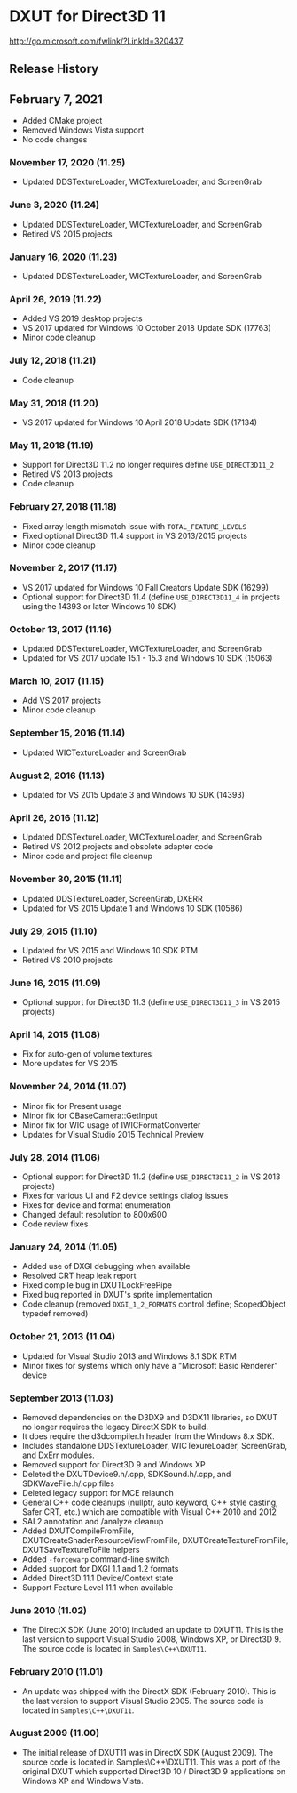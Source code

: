 # DXUT for Direct3D 11

http://go.microsoft.com/fwlink/?LinkId=320437

## Release History

## February 7, 2021
* Added CMake project
* Removed Windows Vista support
* No code changes

### November 17, 2020 (11.25)
* Updated DDSTextureLoader, WICTextureLoader, and ScreenGrab

### June 3, 2020 (11.24)
* Updated DDSTextureLoader, WICTextureLoader, and ScreenGrab
* Retired VS 2015 projects

### January 16, 2020 (11.23)
* Updated DDSTextureLoader, WICTextureLoader, and ScreenGrab

### April 26, 2019 (11.22)
* Added VS 2019 desktop projects
* VS 2017 updated for Windows 10 October 2018 Update SDK (17763)
* Minor code cleanup

### July 12, 2018 (11.21)
* Code cleanup

### May 31, 2018 (11.20)
* VS 2017 updated for Windows 10 April 2018 Update SDK (17134)

### May 11, 2018 (11.19)
* Support for Direct3D 11.2 no longer requires define ``USE_DIRECT3D11_2``
* Retired VS 2013 projects
* Code cleanup

### February 27, 2018 (11.18)
* Fixed array length mismatch issue with ``TOTAL_FEATURE_LEVELS``
* Fixed optional Direct3D 11.4 support in VS 2013/2015 projects
* Minor code cleanup

### November 2, 2017 (11.17)
* VS 2017 updated for Windows 10 Fall Creators Update SDK (16299)
* Optional support for Direct3D 11.4 (define ``USE_DIRECT3D11_4`` in projects using the 14393 or later Windows 10 SDK)

### October 13, 2017 (11.16)
* Updated DDSTextureLoader, WICTextureLoader, and ScreenGrab
* Updated for VS 2017 update 15.1 - 15.3 and Windows 10 SDK (15063)    

### March 10, 2017 (11.15)
* Add VS 2017 projects
* Minor code cleanup

### September 15, 2016 (11.14)
* Updated WICTextureLoader and ScreenGrab

### August 2, 2016 (11.13)
* Updated for VS 2015 Update 3 and Windows 10 SDK (14393)

### April 26, 2016 (11.12)
* Updated DDSTextureLoader, WICTextureLoader, and ScreenGrab
* Retired VS 2012 projects and obsolete adapter code
* Minor code and project file cleanup

### November 30, 2015 (11.11)
* Updated DDSTextureLoader, ScreenGrab, DXERR
* Updated for VS 2015 Update 1 and Windows 10 SDK (10586)

### July 29, 2015 (11.10)
* Updated for VS 2015 and Windows 10 SDK RTM
* Retired VS 2010 projects

### June 16, 2015 (11.09)
* Optional support for Direct3D 11.3 (define ``USE_DIRECT3D11_3`` in VS 2015 projects)

### April 14, 2015 (11.08)
* Fix for auto-gen of volume textures
* More updates for VS 2015

### November 24, 2014 (11.07)
* Minor fix for Present usage
* Minor fix for CBaseCamera::GetInput
* Minor fix for WIC usage of IWICFormatConverter
* Updates for Visual Studio 2015 Technical Preview

### July 28, 2014 (11.06)
* Optional support for Direct3D 11.2 (define ``USE_DIRECT3D11_2`` in VS 2013 projects)
* Fixes for various UI and F2 device settings dialog issues
* Fixes for device and format enumeration
* Changed default resolution to 800x600
* Code review fixes

### January 24, 2014 (11.05)
* Added use of DXGI debugging when available
* Resolved CRT heap leak report
* Fixed compile bug in DXUTLockFreePipe
* Fixed bug reported in DXUT's sprite implementation
* Code cleanup (removed ``DXGI_1_2_FORMATS`` control define; ScopedObject typedef removed)

### October 21, 2013 (11.04)
* Updated for Visual Studio 2013 and Windows 8.1 SDK RTM
* Minor fixes for systems which only have a "Microsoft Basic Renderer" device

### September 2013 (11.03)
* Removed dependencies on the D3DX9 and D3DX11 libraries, so DXUT no longer requires the legacy DirectX SDK to build.
* It does require the d3dcompiler.h header from the Windows 8.x SDK.
* Includes standalone DDSTextureLoader, WICTexureLoader, ScreenGrab, and DxErr modules.
* Removed support for Direct3D 9 and Windows XP
* Deleted the DXUTDevice9.h/.cpp, SDKSound.h/.cpp, and SDKWaveFile.h/.cpp files
* Deleted legacy support for MCE relaunch
* General C++ code cleanups (nullptr, auto keyword, C++ style casting, Safer CRT, etc.) which are compatible with Visual C++ 2010 and 2012
* SAL2 annotation and /analyze cleanup
* Added DXUTCompileFromFile, DXUTCreateShaderResourceViewFromFile, DXUTCreateTextureFromFile, DXUTSaveTextureToFile helpers
* Added ``-forcewarp`` command-line switch
* Added support for DXGI 1.1 and 1.2 formats
* Added Direct3D 11.1 Device/Context state
* Support Feature Level 11.1 when available

### June 2010 (11.02)
* The DirectX SDK (June 2010) included an update to DXUT11. This is the last version to support Visual Studio 2008, Windows XP, or Direct3D 9. The source code is located in ``Samples\C++\DXUT11``.

### February 2010 (11.01)
* An update was shipped with the DirectX SDK (February 2010). This is the last version to support Visual Studio 2005. The source code is located in ``Samples\C++\DXUT11``.

### August 2009 (11.00)
* The initial release of DXUT11 was in DirectX SDK (August 2009). The source code is located in Samples\C++\DXUT11. This was a port of the original DXUT which supported Direct3D 10 / Direct3D 9 applications on Windows XP and Windows Vista.
